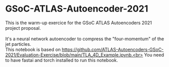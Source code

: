 # GSoC-ATLAS-Autoencoder-2021
This is the warm-up exercice for the GSoC ATLAS Autoencoders 2021 project proposal.<br><br>
It's a neural network autoencoder to compress the "four-momentum" of the jet particles.<br>
This notebook is based on https://github.com/ATLAS-Autoencoders-GSoC-2021/Evaluation-Exercise/blob/main/TLA_4D_Example.ipynb.<br>
You need to have fastai and torch installed to run this notebook.<br>
